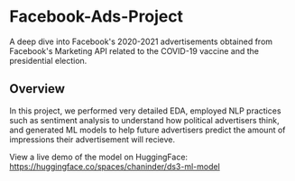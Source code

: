 # Facebook-Ads-Project
A deep dive into Facebook's 2020-2021 advertisements obtained from Facebook's Marketing API related to the COVID-19 vaccine and the presidential election.

## Overview

In this project, we performed very detailed EDA, employed NLP practices such as sentiment analysis to understand how political advertisers think, and generated ML models to help future advertisers predict the amount of impressions their advertisement will recieve.

View a live demo of the model on HuggingFace: https://huggingface.co/spaces/chaninder/ds3-ml-model
